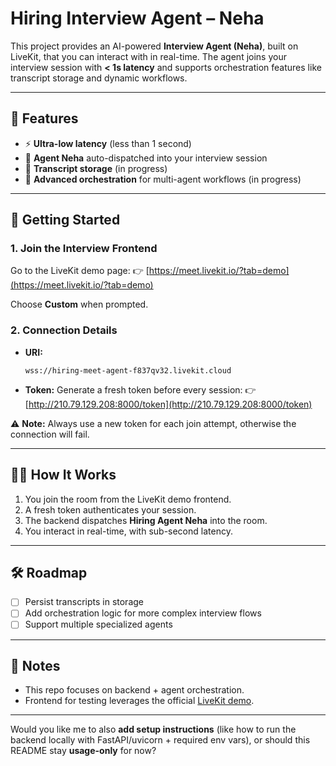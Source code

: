 

# Hiring Interview Agent – Neha

This project provides an AI-powered **Interview Agent (Neha)**, built on LiveKit, that you can interact with in real-time. The agent joins your interview session with **< 1s latency** and supports orchestration features like transcript storage and dynamic workflows.

---

## 🎯 Features

* ⚡ **Ultra-low latency** (less than 1 second)
* 🤖 **Agent Neha** auto-dispatched into your interview session
* 📝 **Transcript storage** (in progress)
* 🔄 **Advanced orchestration** for multi-agent workflows (in progress)

---

## 🚀 Getting Started

### 1. Join the Interview Frontend

Go to the LiveKit demo page:
👉 [https://meet.livekit.io/?tab=demo](https://meet.livekit.io/?tab=demo)

Choose **Custom** when prompted.

### 2. Connection Details

* **URI:**

  ```
  wss://hiring-meet-agent-f837qv32.livekit.cloud
  ```
* **Token:**
  Generate a fresh token before every session:
  👉 [http://210.79.129.208:8000/token](http://210.79.129.208:8000/token)

⚠️ **Note:** Always use a new token for each join attempt, otherwise the connection will fail.

---

## 🧑‍💻 How It Works

1. You join the room from the LiveKit demo frontend.
2. A fresh token authenticates your session.
3. The backend dispatches **Hiring Agent Neha** into the room.
4. You interact in real-time, with sub-second latency.

---

## 🛠️ Roadmap

* [ ] Persist transcripts in storage
* [ ] Add orchestration logic for more complex interview flows
* [ ] Support multiple specialized agents

---

## 📌 Notes

* This repo focuses on backend + agent orchestration.
* Frontend for testing leverages the official [LiveKit demo](https://meet.livekit.io).

---

Would you like me to also **add setup instructions** (like how to run the backend locally with FastAPI/uvicorn + required env vars), or should this README stay **usage-only** for now?
